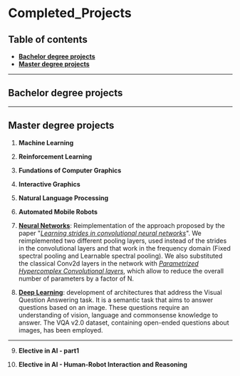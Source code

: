 # Completed_Projects

## Table of contents

* [**Bachelor degree projects**](https://github.com/Sofia-Santilli/Completed_Projects/tree/main/Bachelor's%20degree%20projects)
* [**Master degree projects**](https://github.com/Sofia-Santilli/Completed_Projects/tree/main/Master's%20degree%20projects)
***
## Bachelor degree projects

***
## Master degree projects

1. **Machine Learning**

2. **Reinforcement Learning**

3. **Fundations of Computer Graphics**

4. **Interactive Graphics**

5. **Natural Language Processing**

6. **Automated Mobile Robots**

7. [**Neural Networks**](https://github.com/Sofia-Santilli/Completed_Projects/tree/main/Master%20degree%20projects/Neural%20Networks): Reimplementation of the approach proposed by the paper "[_Learning strides in convolutional neural networks_](https://arxiv.org/pdf/2202.01653.pdf)".
We reimplemented two different pooling layers, used instead of the strides in the convolutional layers and that work in the frequency domain (Fixed spectral pooling and Learnable spectral pooling).
We also substituted the classical Conv2d layers in the network with [_Parametrized Hypercomplex Convolutional layers_](https://arxiv.org/pdf/2110.04176.pdf), which allow to reduce the overall number of parameters by a factor of N.

8. [**Deep Learning**](https://github.com/Sofia-Santilli/Completed_Projects/tree/main/Master%20degree%20projects/Deep%20Learning): development of architectures that address the Visual Question Answering task. It is a semantic task that aims to answer questions based on an image.
These questions require an understanding of vision, language and commonsense knowledge to answer. The VQA v2.0 dataset, containing open-ended questions about images, has been employed.
***

9. **Elective in AI - part1**

10. **Elective in AI - Human-Robot Interaction and Reasoning**
